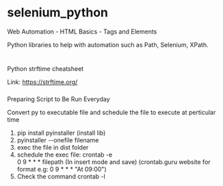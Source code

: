 # selenium_python
Web Automation - HTML Basics - Tags and Elements

Python libraries to help with automation such as Path, Selenium, XPath.
#
###
Python strftime cheatsheet

Link: https://strftime.org/

###
Preparing Script to Be Run Everyday

Convert py to executable file and schedule the file to execute at perticular time

1. pip install pyinstaller (install lib)
2. pyinstaller --onefile filename 
3. exec the file in dist folder
4. schedule the exec file: crontab -e  
0 9 * * * filepath (In insert mode and save)
(crontab.guru website for format e.g: 0 9 * * * "At 09:00")
5. Check the command crontab -l
